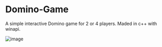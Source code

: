 # Domino-Game
A simple interactive Domino game for 2 or 4 players. Maded in c++ with winapi. 

![image](https://github.com/nerdpai/Domino-Game/assets/108216368/c897c535-7c26-4c3e-98a7-062e81ec79c5)
